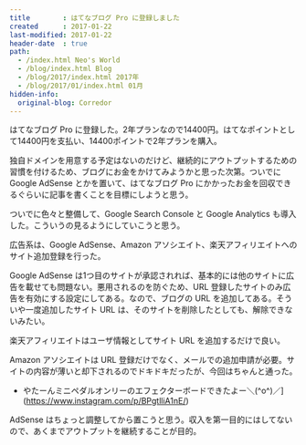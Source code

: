 ```yaml
---
title        : はてなブログ Pro に登録しました
created      : 2017-01-22
last-modified: 2017-01-22
header-date  : true
path:
  - /index.html Neo's World
  - /blog/index.html Blog
  - /blog/2017/index.html 2017年
  - /blog/2017/01/index.html 01月
hidden-info:
  original-blog: Corredor
---
```


はてなブログ Pro に登録した。2年プランなので14400円。はてなポイントとして14400円を支払い、14400ポイントで2年プランを購入。

独自ドメインを用意する予定はないのだけど、継続的にアウトプットするための習慣を付けるため、ブログにお金をかけてみようかと思った次第。ついでに Google AdSense とかを置いて、はてなブログ Pro にかかったお金を回収できるぐらいに記事を書くことを目標にしようと思う。

ついでに色々と整備して、Google Search Console と Google Analytics も導入した。こういうの見るようにしていこうと思う。

広告系は、Google AdSense、Amazon アソシエイト、楽天アフィリエイトへのサイト追加登録を行った。

Google AdSense は1つ目のサイトが承認されれば、基本的には他のサイトに広告を載せても問題ない。悪用されるのを防ぐため、URL 登録したサイトのみ広告を有効にする設定にしてある。なので、ブログの URL を追加してある。そういや一度追加したサイト URL は、そのサイトを削除したとしても、解除できないみたい。

楽天アフィリエイトはユーザ情報としてサイト URL を追加するだけで良い。

Amazon アソシエイトは URL 登録だけでなく、メールでの追加申請が必要。サイトの内容が薄いと却下されるのでドキドキだったが、今回はちゃんと通った。

- やたーんミニペダルオンリーのエフェクターボードできたよー＼(^o^)／](https://www.instagram.com/p/BPgtlliA1nE/)

AdSense はちょっと調整してから置こうと思う。収入を第一目的にはしてないので、あくまでアウトプットを継続することが目的。
